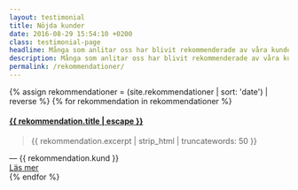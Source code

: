 ```yaml
---
layout: testimonial
title: Nöjda kunder
date: 2016-08-29 15:54:10 +0200
class: testimonial-page
headline: Många som anlitar oss har blivit rekommenderade av våra kunder. De visar att de uppskattar vårt arbete och det kommer du garanterat också att göra.
description: Många som anlitar oss har blivit rekommenderade av våra kunder. De visar att de uppskattar vårt arbete och det kommer du garanterat också att göra.
permalink: /rekommendationer/
---
```

<div class="flex one two-800">
    {% assign rekommendationer = (site.rekommendationer | sort: 'date') | reverse %}
    {% for rekommendation in rekommendationer %}
      <div class="block">
        <div class="flex one testimonial">
          <h4><a class="post-link" href="{{ rekommendation.url | prepend: site.baseurl }}">{{ rekommendation.title | escape }}</a></h4>
          <blockquote>{{ rekommendation.excerpt | strip_html | truncatewords: 50 }}</blockquote>
          <div class="testimonial-client">— {{ rekommendation.kund }}</div>
          <a class="post-link" href="{{ rekommendation.url | prepend: site.baseurl }}">Läs mer</a>
        </div>
      </div>
    {% endfor %}
  </div>